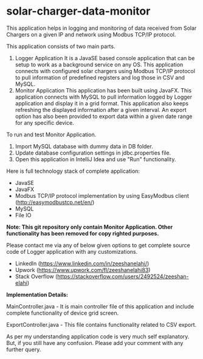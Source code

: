 # solar-charger-data-monitor
This application helps in logging and monitoring of data received from Solar Chargers on a given IP and network using Modbus TCP/IP protocol.

This application consists of two main parts.
1. Logger Application It is a JavaSE based console application that can be setup to work as a background service on any OS. This application connects with configured solar chargers using Modbus TCP/IP protocol to pull information of predefined registers and log those in CSV and MySQL.
2. Monitor Application This application has been built using JavaFX. This application connects with MySQL to pull information logged by Logger application and display it in a grid format. This application also keeps refreshing the displayed information after a given interval. An export option has also been provided to export data within a given date range for any specific device.

To run and test Monitor Application.
1. Import MySQL database with dummy data in DB folder.
2. Update database configuration settings in jdbc.properties file.
2. Open this application in IntelliJ Idea and use "Run" functionality.

Here is full technology stack of complete application:
* JavaSE
* JavaFX
* Modbus TCP/IP protocol implementation by using EasyModbus client (http://easymodbustcp.net/en/)
* MySQL
* File IO

**Note: This git repository only contain Monitor Application. Other functionality has been removed for copy righted purposes.**

Please contact me via any of below given options to get complete source code of Logger application with any customizations.
* LinkedIn (https://www.linkedin.com/in/zeeshanelahi/)
* Upwork (https://www.upwork.com/fl/zeeshanelahi83)
* Stack Overflow (https://stackoverflow.com/users/2492524/zeeshan-elahi)

**Implementation Details:**

MainController.java - It is main controller file of this application and include complete functionality of device grid screen.

ExportController.java - This file contains functionality related to CSV export.

As per my understanding application code is very much self explanatory. But, if you still have any confusion. Please add your comment with any further query.